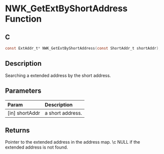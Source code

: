 # NWK_GetExtByShortAddress Function

## C

```c
const ExtAddr_t* NWK_GetExtByShortAddress(const ShortAddr_t shortAddr);
```

## Description

 Searching a extended address by the short address.

## Parameters

| Param | Description |
|:----- |:----------- |
| [in] shortAddr | a short address. 

## Returns

 Pointer to the extended address in the address map. \c NULL if the extended address is not found. 

